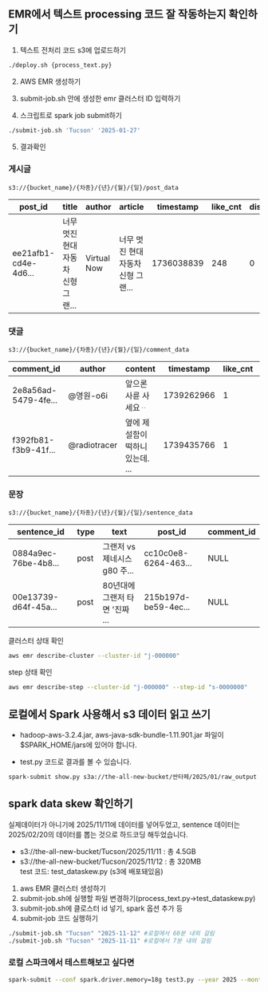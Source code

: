 ## EMR에서 텍스트 processing 코드 잘 작동하는지 확인하기

1. 텍스트 전처리 코드 s3에 업로드하기  
```bash  
./deploy.sh {process_text.py}
```  
2. AWS EMR 생성하기  

3. submit-job.sh 안에 생성한 emr 클러스터 ID 입력하기  

4. 스크립트로 spark job submit하기  
```bash  
./submit-job.sh 'Tucson' '2025-01-27' 
``` 

5. 결과확인  

### 게시글
`s3://{bucket_name}/{차종}/{년}/{월}/{일}/post_data`

| post_id               | title                         | author       | article                         | timestamp  | like_cnt | dislike_cnt | view_cnt | comment_cnt | car_name | source  |
|-----------------------|-------------------------------|--------------|---------------------------------|------------|----------|-------------|----------|-------------|----------|---------|
| ee21afb1-cd4e-4d6...   | 너무 멋진 현대자동차 신형 그랜... | Virtual Now  | 너무 멋진 현대자동차 신형 그랜... | 1736038839 | 248      | 0           | 46216    | 31          | 그랜저   | youtube |


### 댓글
`s3://{bucket_name}/{차종}/{년}/{월}/{일}/comment_data`
 
| comment_id            | author         | content                     | timestamp  | like_cnt | dislike_cnt | post_id              |
|-----------------------|----------------|-----------------------------|------------|----------|-------------|----------------------|
| 2e8a56ad-5479-4fe...  | @영원-o6i     | 앞으론 사륜 사세요ᆢ           | 1739262966 | 1        | 0           | 7092fdf6-bcdd-495... |
| f392fb81-f3b9-41f...  | @radiotracer  | 옆에 제설함이 떡하니 있는데. ... | 1739435766 | 1        | 0           | 7092fdf6-bcdd-495... |



### 문장
`s3://{bucket_name}/{차종}/{년}/{월}/{일}/sentence_data`

| sentence_id           | type | text                            | post_id             | comment_id |
|-----------------------|------|---------------------------------|---------------------|------------|
| 0884a9ec-76be-4b8...   | post | 그랜저 vs 제네시스 g80 주...      | cc10c0e8-6264-463... | NULL       |
| 00e13739-d64f-45a...   | post | 80년대에 그랜저 타면 '진짜 ...    | 215b197d-be59-4ec... | NULL       |



클러스터 상태 확인  
```bash  
aws emr describe-cluster --cluster-id "j-000000"   
```   
 
step 상태 확인  
```bash  
aws emr describe-step --cluster-id "j-000000" --step-id "s-0000000"  
```   


## 로컬에서 Spark 사용해서 s3 데이터 읽고 쓰기 
- hadoop-aws-3.2.4.jar, aws-java-sdk-bundle-1.11.901.jar 파일이 $SPARK_HOME/jars에 있어야 합니다.  

- test.py 코드로 결과를 볼 수 있습니다.  
```bash
spark-submit show.py s3a://the-all-new-bucket/싼타페/2025/01/raw_output    
```  

## spark data skew 확인하기
실제데이터가 아니기에 2025/11/11에 데이터를 넣어두었고, sentence 데이터는 2025/02/20의 데이터를 뽑는 것으로 하드코딩 해두었습니다.   
- s3://the-all-new-bucket/Tucson/2025/11/11 : 총 4.5GB   
- s3://the-all-new-bucket/Tucson/2025/11/12 : 총 320MB   
test 코드: test_dataskew.py (s3에 배포돼있음)  

1. aws EMR 클러스터 생성하기  
2. submit-job.sh에 실행할 파일 변경하기(process_text.py->test_dataskew.py)
3. submit-job.sh에 클로스터 id 넣기, spark 옵션 추가 등  
4. submit-job 코드 실행하기  
```bash 
./submit-job.sh "Tucson" "2025-11-12" #로컬에서 60분 내외 걸림 
./submit-job.sh "Tucson" "2025-11-11" #로컬에서 7분 내외 걸림  
```   

### 로컬 스파크에서 테스트해보고 싶다면
```bash 
spark-submit --conf spark.driver.memory=18g test3.py --year 2025 --month 11 --day 12 --car_name Tucson
``` 